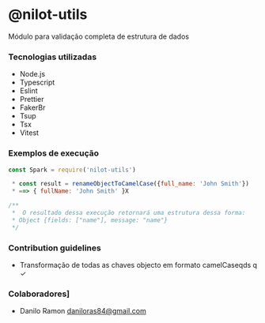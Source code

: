 # @nilot-utils

Módulo para validação completa de estrutura de dados

### Tecnologias utilizadas

- Node.js
- Typescript
- Eslint
- Prettier
- FakerBr
- Tsup
- Tsx
- Vitest

### Exemplos de execução

```javascript
const Spark = require('nilot-utils')

 * const result = renameObjectToCamelCase({full_name: 'John Smith'})
 * ==> { fullName: 'John Smith' }X

/**
 *  O resultado dessa execução retornará uma estrutura dessa forma:
 * Object {fields: ["name"], message: "name"}
 */
```

### Contribution guidelines

- Transformação de todas as chaves objecto em formato camelCaseqds q ✓

### Colaboradores]

- Danilo Ramon <daniloras84@gmail.com>
